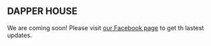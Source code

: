 ## DAPPER HOUSE

We are coming soon! 
Please visit [our Facebook page](https://www.facebook.com/DapperHouseMen/) to get th lastest updates.
